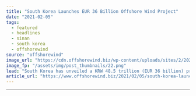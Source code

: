 ```yaml
---
title: "South Korea Launches EUR 36 Billion Offshore Wind Project"
date: "2021-02-05"
tags: 
  - featured
  - headlines
  - sinan
  - south korea
  - offshorewind
source: "offshorewind"
image_url: "https://cdn.offshorewind.biz/wp-content/uploads/sites/2/2021/02/05140002/South-Korea-Launches-EUR-36-Billion-Offshore-Wind-Project.png"
image_fp: "/assets/img/post_thumbnails/22.png"
lead: "South Korea has unveiled a KRW 48.5 trillion (EUR 36 billion) project to develop"
article_url: "https://www.offshorewind.biz/2021/02/05/south-korea-launches-eur-36-billion-offshore-wind-project/"
---
```


---
